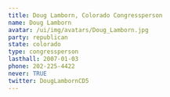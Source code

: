 ```yaml
---
title: Doug Lamborn, Colorado Congressperson
name: Doug Lamborn
avatar: /ui/img/avatars/Doug_Lamborn.jpg
party: republican
state: colorado
type: congressperson
lasthall: 2007-01-03
phone: 202-225-4422
never: TRUE
twitter: DougLambornCD5
---
```

